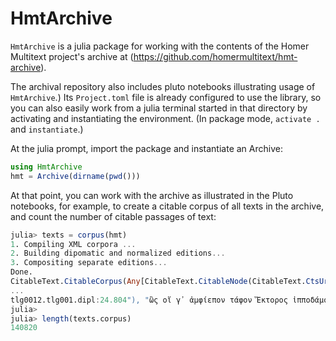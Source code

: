
# HmtArchive

`HmtArchive` is a julia package for working with the contents of the Homer Multitext project's archive at  (https://github.com/homermultitext/hmt-archive).  

The archival repository also includes pluto notebooks illustrating usage of `HmtArchive`.) Its `Project.toml` file is already configured to use the library, so you can also easily work from a julia terminal started in that directory by activating and instantiating the environment.  (In package mode, `activate .` and `instantiate`.)

At the julia prompt, import the package and instantiate an Archive:

```julia
using HmtArchive
hmt = Archive(dirname(pwd()))
```

At that point, you can work with the archive as illustrated in the Pluto notebooks, for example, to create a citable corpus of all texts in the archive, and count the number of citable passages of text:

```julia
julia> texts = corpus(hmt)
1. Compiling XML corpora ...
2. Building dipomatic and normalized editions...
3. Compositing separate editions...
Done.
CitableText.CitableCorpus(Any[CitableText.CitableNode(CitableText.CtsUrn("urn:cts:greekLit:tlg5026.msAim.hmt:24.A1.lemma"), "<div n=\"lemma\">\n                            
...
tlg0012.tlg001.dipl:24.804"), "ὣς οἵ γ᾽ ἀμφίεπον τάφον Ἕκτορος ἱπποδάμοιο:")])
julia> 
julia> length(texts.corpus)
140820
```